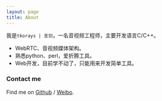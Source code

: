 ```yaml
---
layout: page
title: About
---
```


我是`tkorays | 言剑`，一名音视频工程师，主要开发语言C/C++。

* WebRTC、音视频媒体架构。
* 熟悉python、perl，爱折腾工具。
* Web开发，目前学不动了，只能用来开发简单工具。


### Contact me

Find me on [Github][github] / [Weibo][weibo].

[weibo]: http://weibo.com/tkorays
[github]: http://github.com/tkorays
